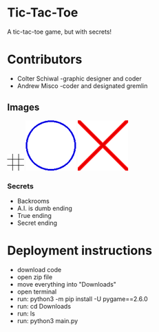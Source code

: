 # Tic-Tac-Toe
A tic-tac-toe game, but with secrets!
# Contributors
* Colter Schiwal -graphic designer and coder
* Andrew Misco -coder and designated gremlin
##  Images
![track](https://github.com/colterschiwal5/tic-tac-toe/blob/main/images/track1.png)
![circle](https://github.com/colterschiwal5/tic-tac-toe/blob/main/images/circle1.png)
![x](https://github.com/colterschiwal5/tic-tac-toe/blob/main/images/x1.png)
### Secrets
* Backrooms
* A.I. is dumb ending
* True ending
* Secret ending
# Deployment instructions
* download code
* open zip file
* move everything into "Downloads"
* open terminal
* run: python3 -m pip install -U pygame==2.6.0
* run: cd Downloads
* run: ls
* run: python3 main.py
